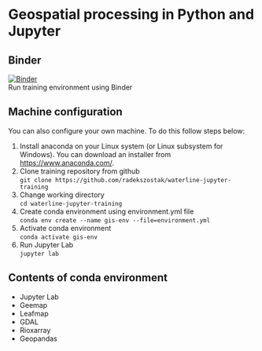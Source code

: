 # Geospatial processing in Python and Jupyter
## Binder
[![Binder](https://mybinder.org/badge_logo.svg)](https://mybinder.org/v2/gh/radekszostak/waterline-jupyter-training/HEAD)\
Run training environment using Binder

## Machine configuration
You can also configure your own machine. To do this follow steps below:
1. Install anaconda on your Linux system (or Linux subsystem for Windows). You can download an installer from https://www.anaconda.com/.
2. Clone training repository from github\
`git clone https://github.com/radekszostak/waterline-jupyter-training`
3. Change working directory\
`cd waterline-jupyter-training`
4. Create conda environment using environment.yml file\
`conda env create --name gis-env --file=environment.yml`
5. Activate conda environment\
`conda activate gis-env`
6. Run Jupyter Lab\
`jupyter lab`

## Contents of conda environment 
* Jupyter Lab
* Geemap
* Leafmap
* GDAL
* Rioxarray
* Geopandas
